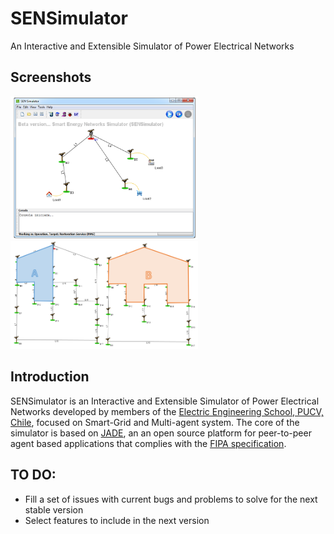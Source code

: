 # SENSimulator
An Interactive and Extensible Simulator of Power Electrical Networks

## Screenshots
<img src="doc/img/SENSimulator-Screenshot.png" width="300" title="SENSimulator-MainUI"><img src="doc/img/Test-Network.png" width="300" title="Test-Network">

## Introduction

SENSimulator is an Interactive and Extensible Simulator of Power Electrical Networks developed by members of the [Electric Engineering School, PUCV, Chile](http://www.pucv.cl/uuaa/site/edic/base/port/escuela_de_ingenieria_electrica.html),
focused on Smart-Grid and Multi-agent system. The core of the simulator is based on [JADE](http://jade.tilab.com/), an an open source platform for peer-to-peer agent based applications
that complies with the [FIPA specification](http://www.fipa.org/).

## TO DO:
  - Fill a set of issues with current bugs and problems to solve for the next stable version
  - Select features to include in the next version 
